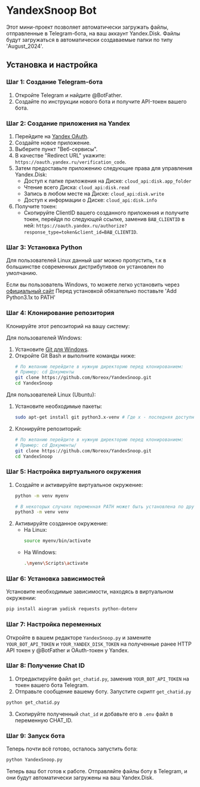 # YandexSnoop Bot

Этот мини-проект позволяет автоматически загружать файлы, отправленные в Telegram-бота, на ваш аккаунт Yandex.Disk. Файлы будут загружаться в автоматически создаваемые папки по типу 'August_2024'.

## Установка и настройка

### Шаг 1: Создание Telegram-бота

1. Откройте Telegram и найдите @BotFather.
2. Создайте по инструкции нового бота и получите API-токен вашего бота.

### Шаг 2: Создание приложения на Yandex

1. Перейдите на [Yandex OAuth](https://oauth.yandex.ru/).
2. Создайте новое приложение.
3. Выберите пункт "Веб-сервисы".
4. В качестве "Redirect URL" укажите: `https://oauth.yandex.ru/verification_code`.
5. Затем предоставьте приложению следующие права для управления Yandex.Disk:
    - Доступ к папке приложения на Диске: `cloud_api:disk.app_folder`
    - Чтение всего Диска: `cloud_api:disk.read`
    - Запись в любом месте на Диске: `cloud_api:disk.write`
    - Доступ к информации о Диске: `cloud_api:disk.info`
6. Получите токен:
    - Скопируйте ClientID вашего созданного приложения и получите токен, перейдя по следующей ссылке, заменив `ВАШ_CLIENTID` в ней:
      `https://oauth.yandex.ru/authorize?response_type=token&client_id=ВАШ_CLIENTID`.

### Шаг 3: Установка Python

Для пользователей Linux данный шаг можно пропустить, т.к в большинстве современных дистрибутивов он установлен по умолчанию.

Если вы пользователь Windows, то можете легко установить через [официальный сайт](https://www.python.org/downloads/)
Перед установкой обязательно поставьте 'Add Python3.1x to PATH'

### Шаг 4: Клонирование репозитория

Клонируйте этот репозиторий на вашу систему:

Для пользователей Windows:
1. Установите [Git для Windows](https://gitforwindows.org/).
2. Откройте Git Bash и выполните команды ниже:
    ```bash
    # По желанию перейдите в нужную директорию перед клонированием:
    # Пример: cd Документы
    git clone https://github.com/Noreox/YandexSnoop.git
    cd YandexSnoop
    ```

Для пользователей Linux (Ubuntu):
1. Установите необходимые пакеты:
    ```bash
    sudo apt-get install git python3.x-venv # Где x - последняя доступная версия Python в вашей системе, например python3.8 и выше.
    ```
2. Клонируйте репозиторий:
    ```bash
    # По желанию перейдите в нужную директорию перед клонированием:
    # Пример: cd Документы/
    git clone https://github.com/Noreox/YandexSnoop.git
    cd YandexSnoop
    ```

### Шаг 5: Настройка виртуального окружения

1. Создайте и активируйте виртуальное окружение:
    ```bash
    python -m venv myenv

    # В некоторых случаях переменная PATH может быть установлена по другому, в таком случае пробуйте:
    python3 -m venv venv
    ```
2. Активируйте созданное окружение:
    - На Linux:
        ```bash
        source myenv/bin/activate
        ```
    - На Windows:
        ```bash
        .\myenv\Scripts\activate
        ```

### Шаг 6: Установка зависимостей

Установите необходимые зависимости, находясь в виртуальном окружении:
```bash
pip install aiogram yadisk requests python-dotenv
```

### Шаг 7: Настройка переменных

Откройте в вашем редакторе `YandexSnoop.py` и замените `YOUR_BOT_API_TOKEN` и `YOUR_YANDEX_DISK_TOKEN` на полученные ранее HTTP API токен у @BotFather и OAuth-токен у Yandex.

### Шаг 8: Получение Chat ID
1. Отредактируйте файл `get_chatid.py`, заменив `YOUR_BOT_API_TOKEN` на токен вашего бота Telegram.
2. Отправьте сообщение вашему боту.
Запустите скрипт `get_chatid.py`
```bash
python get_chatid.py
```
3. Скопируйте полученный `chat_id` и добавьте его в `.env` файл в переменную CHAT_ID.

### Шаг 9: Запуск бота
Теперь почти всё готово, осталось запустить бота:
```bash
python YandexSnoop.py
```
Теперь ваш бот готов к работе. Отправляйте файлы боту в Telegram, и они будут автоматически загружены на ваш Yandex.Disk.
